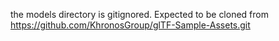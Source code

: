 the models directory is gitignored. Expected to be cloned from https://github.com/KhronosGroup/glTF-Sample-Assets.git